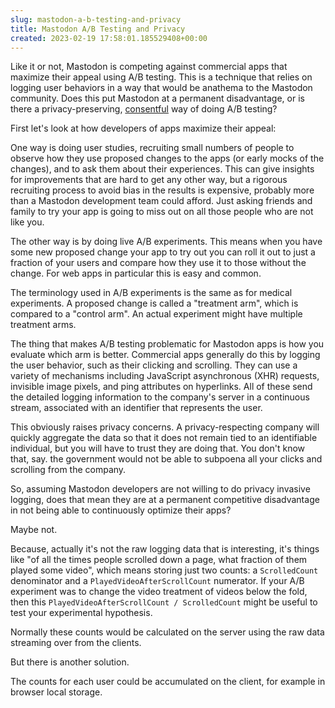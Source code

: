 ```yaml
---  
slug: mastodon-a-b-testing-and-privacy
title: Mastodon A/B Testing and Privacy
created: 2023-02-19 17:58:01.185529408+00:00
---  
```

Like it or not, Mastodon is competing against commercial apps that maximize their appeal using A/B testing. This is a technique that relies on logging user behaviors in a way that would be anathema to the Mastodon community. Does this put Mastodon at a permanent disadvantage, or is there a privacy-preserving, [consentful][1] way of doing A/B testing?

First let's look at how developers of apps maximize their appeal:

One way is doing user studies, recruiting small numbers of people to observe how they use proposed changes to the apps (or early mocks of the changes), and to ask them about their experiences. This can give insights for improvements that are hard to get any other way, but a rigorous recruiting process to avoid bias in the results is expensive, probably more than a Mastodon development team could afford. Just asking friends and family to try your app is going to miss out on all those people who are not like you.

The other way is by doing live A/B experiments. This means when you have some new proposed change your app to try out you can roll it out to just a fraction of your users and compare how they use it to those without the change. For web apps in particular this is easy and common.

The terminology used in A/B experiments is the same as for medical experiments. A proposed change is called a "treatment arm", which is compared to a "control arm". An actual experiment might have multiple treatment arms.

The thing that makes A/B testing problematic for Mastodon apps is how you evaluate which arm is better. Commercial apps generally do this by logging the user behavior, such as their clicking and scrolling. They can use a variety of mechanisms including JavaScript asynchronous (XHR) requests, invisible image pixels, and ping attributes on hyperlinks. All of these send the detailed logging information to the company's server in a continuous stream, associated with an identifier that represents the user.

This obviously raises privacy concerns. A privacy-respecting company will quickly aggregate the data so that it does not remain tied to an identifiable individual, but you will have to trust they are doing that. You don't know that, say. the government would not be able to subpoena all your clicks and scrolling from the company.

So, assuming Mastodon developers are not willing to do privacy invasive logging, does that mean they are at a permanent competitive disadvantage in not being able to continuously optimize their apps?

Maybe not.

Because, actually it's not the raw logging data that is interesting, it's things like "of all the times people scrolled down a page, what fraction of them played some video", which means storing just two counts: a `ScrolledCount` denominator and a `PlayedVideoAfterScrollCount` numerator. If your A/B experiment was to change the video treatment of videos below the fold, then this `PlayedVideoAfterScrollCount / ScrolledCount` might be useful to test your experimental hypothesis.

Normally these counts would be calculated on the server using the raw data streaming over from the clients.

But there is another solution.

The counts for each user could be accumulated on the client, for example in browser local storage.

[1]: https://www.consentfultech.io/
[2]: https://elk.zone/

